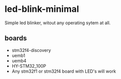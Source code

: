 led-blink-minimal
=================

Simple led blinker, witout any operating sytem at all.

boards
------

 - stm32f4-discovery
 - uemb1  
 - uemb4
 - HY-STM32_100P
 - Any stm32f1 or stm32f4 board with LED's will work
